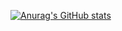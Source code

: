 [![Anurag's GitHub stats](https://github-readme-stats.vercel.app/api?username=flaick)](https://github.com/anuraghazra/github-readme-stats)

<!--
**Flaick/Flaick** is a ✨ _special_ ✨ repository because its `README.md` (this file) appears on your GitHub profile.
